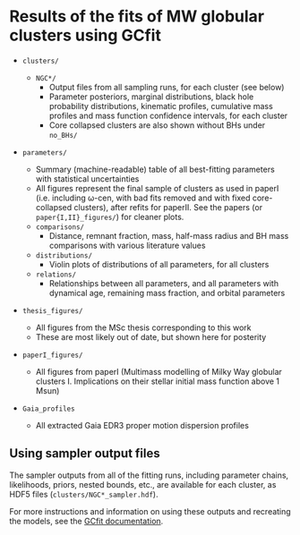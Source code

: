 # Results of the fits of MW globular clusters using GCfit

- `clusters/`
  + `NGC*/`
    * Output files from all sampling runs, for each cluster (see below)
    * Parameter posteriors, marginal distributions, black hole probability distributions, kinematic profiles, cumulative mass profiles and mass function confidence intervals, for each cluster
    * Core collapsed clusters are also shown without BHs under `no_BHs/`

- `parameters/`
  + Summary (machine-readable) table of all best-fitting parameters with statistical uncertainties
  + All figures represent the final sample of clusters as used in paperI (i.e. including ω-cen, with bad fits removed and with fixed core-collapsed clusters), after refits for paperII. See the papers (or `paper{I,II}_figures/`) for cleaner plots.
  + `comparisons/`
    * Distance, remnant fraction, mass, half-mass radius and BH mass comparisons with various literature values
  + `distributions/`
    * Violin plots of distributions of all parameters, for all clusters
  + `relations/`
    * Relationships between all parameters, and all parameters with dynamical age, remaining mass fraction, and orbital parameters

- `thesis_figures/`
  + All figures from the MSc thesis corresponding to this work
  + These are most likely out of date, but shown here for posterity

- `paperI_figures/`
  + All figures from paperI (Multimass modelling of Milky Way globular clusters I. Implications on their stellar initial mass function above 1 Msun)
  
- `Gaia_profiles`
  + All extracted Gaia EDR3 proper motion dispersion profiles


## Using sampler output files

The sampler outputs from all of the fitting runs, including parameter chains,
likelihoods, priors, nested bounds, etc., are available for each cluster,
as HDF5 files (`clusters/NGC*_sampler.hdf`).

For more instructions and information on using these outputs and recreating the
models, see the [GCfit documentation](https://gcfit.readthedocs.io/en/develop/usage/analysis_usage.html#fitting-results).

